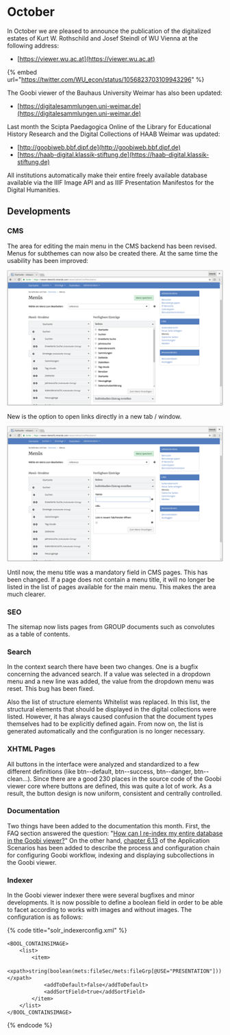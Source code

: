 # October

In October we are pleased to announce the publication of the digitalized estates of Kurt W. Rothschild and Josef Steindl of WU Vienna at the following address:

* [https://viewer.wu.ac.at](https://viewer.wu.ac.at)

{% embed url="https://twitter.com/WU_econ/status/1056823703109943296" %}

The Goobi viewer of the Bauhaus University Weimar has also been updated:

* [https://digitalesammlungen.uni-weimar.de](https://digitalesammlungen.uni-weimar.de)

Last month the Scipta Paedagogica Online of the Library for Educational History Research and the Digital Collections of HAAB Weimar was updated:

* [http://goobiweb.bbf.dipf.de](http://goobiweb.bbf.dipf.de)
* [https://haab-digital.klassik-stiftung.de](https://haab-digital.klassik-stiftung.de)

All institutions automatically make their entire freely available database available via the IIIF Image API and as IIIF Presentation Manifestos for the Digital Humanities.

## Developments

### CMS

The area for editing the main menu in the CMS backend has been revised. Menus for subthemes can now also be created there. At the same time the usability has been improved:

![New design for creating menus](../.gitbook/assets/2018-10-menu.png)

New is the option to open links directly in a new tab / window.

![Individual entries can now optionally be opened in a new window](../.gitbook/assets/2018-10-menu-2.png)

Until now, the menu title was a mandatory field in CMS pages. This has been changed. If a page does not contain a menu title, it will no longer be listed in the list of pages available for the main menu. This makes the area much clearer.&#x20;

### SEO

The sitemap now lists pages from GROUP documents such as convolutes as a table of contents.&#x20;

### Search

In the context search there have been two changes. One is a bugfix concerning the advanced search. If a value was selected in a dropdown menu and a new line was added, the value from the dropdown menu was reset. This bug has been fixed.&#x20;

Also the list of structure elements Whitelist was replaced. In this list, the structural elements that should be displayed in the digital collections were listed. However, it has always caused confusion that the document types themselves had to be explicitly defined again. From now on, the list is generated automatically and the configuration is no longer necessary.&#x20;

### XHTML Pages

All buttons in the interface were analyzed and standardized to a few different definitions (like btn--default, btn--success, btn--danger, btn--clean...). Since there are a good 230 places in the source code of the Goobi viewer core where buttons are defined, this was quite a lot of work. As a result, the button design is now uniform, consistent and centrally controlled.&#x20;

### Documentation

Two things have been added to the documentation this month. First, the FAQ section answered the question: "[How can I re-index my entire database in the Goobi viewer?](https://docs.intranda.com/goobi-viewer-de/7#wie-kann-ich-meinen-gesamten-datenbestand-im-goobi-viewer-neu-indexieren)" On the other hand, [chapter 6.13](https://docs.intranda.com/goobi-viewer-de/6/6.11) of the Application Scenarios has been added to describe the process and configuration chain for configuring Goobi workflow, indexing and displaying subcollections in the Goobi viewer.&#x20;

### Indexer

In the Goobi viewer indexer there were several bugfixes and minor developments. It is now possible to define a boolean field in order to be able to facet according to works with images and without images. The configuration is as follows:

{% code title="solr_indexerconfig.xml" %}
```markup
<BOOL_CONTAINSIMAGE>
    <list>
        <item>
            <xpath>string(boolean(mets:fileSec/mets:fileGrp[@USE="PRESENTATION"]))</xpath>
            <addToDefault>false</addToDefault>
            <addSortField>true</addSortField>
        </item>
    </list>
</BOOL_CONTAINSIMAGE>
```
{% endcode %}
